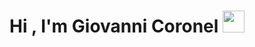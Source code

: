 <h1 align="center">Hi , I'm Giovanni Coronel <img src="https://media.giphy.com/media/hvRJCLFzcasrR4ia7z/giphy.gif" width="35"></h1>
